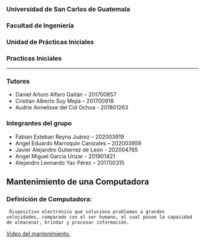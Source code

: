 ### Universidad de San Carlos de Guatemala
### Facultad de Ingeniería
### Unidad de Prácticas Iniciales
### Practicas Iniciales
___
### Tutores
- Daniel Arturo Alfaro Gaitán – 201700857
- Cristian Alberto Suy Mejía – 201700918
- Audrie Annelisse del Cid Ochoa - 201801263

### Integrantes del grupo
- Fabian Esteban Reyna Juárez – 202003919
- Angel Eduardo Marroquín Canizales – 202003959
- Javier Alejandro Gutierrez de León - 202004765
- Angel Miguel García Urizar - 201901421
- Alejandro Leonardo Yac Pérez – 201700315

## Mantenimiento de una Computadora

### Definición de Computadora: 
``` Dispositivo electrónico que soluciona problemas a grandes velocidades, comparado con el ser humano, el cual posee la capacidad de almacenar, brindar y procesar información.```


[Video del mantenimiento.](https://drive.google.com/file/d/1EdoPmRB8YpWDBA3g7MPxNWIdeBbOnHA4/view?usp=sharing) 

